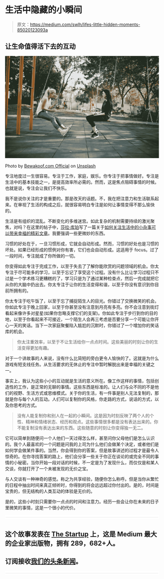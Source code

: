 # 生活中隐藏的小瞬间

> 原文：<https://medium.com/swlh/lifes-little-hidden-moments-85020123093a>

## 让生命值得活下去的互动

![](img/6fda268871adda3ad7ed5cb2d5044363.png)

Photo by [Bewakoof.com Official](https://unsplash.com/photos/mG-HdjYiPtE?utm_source=unsplash&utm_medium=referral&utm_content=creditCopyText) on [Unsplash](https://unsplash.com/?utm_source=unsplash&utm_medium=referral&utm_content=creditCopyText)

专注地度过一生很容易。专注于工作，家庭，娱乐。你专注于把事情做好。专注是生活中的基本技能之一，是提高效率所必需的。然而，这是焦点阻碍事情的时候。也就是说，专注会让我们不快乐。

我不是说你关注的才是重要的。那是改天的话题。不，我在把注意力和生活联系起来。在审视了生活的构成之后，就很容易明白专注是如何让事情变得不那么愉快的。

生活是有组织的混乱。不断变化的多维迷宫。如此复杂的机制需要持续的激光聚焦，对吗？在这里的帖子中，[莎拉·库珀](/@sarahcpr)写了一篇关于[如何关注生活中的小杂事可以带来幸福的精彩文章](/life-well-lived/serendipity-is-real-2bc5114bc93a)。我要强调一些更微妙的东西。

习惯的好处在于，一旦习惯形成，它就会自动形成。然而，习惯的好处也是习惯的坏处。如果已经形成的惯例对你有害，它们也会自动形成。这适用于 focus。过了一段时间，专注就成了你所做的一切。

你变得如此专注于完成工作，以至于失去了了解你能欣赏的问题领域的机会。你太专注于尽可能多的学习，以至于忘记了享受这个过程。没有什么比让学习过程只不过是一个学术练习更糟糕的了，学习只是为了通过某种检查点，然后一完成就把它从你的大脑中扔出去。你太专注于让你的生活变得和谐，以至于你没有意识到你目前所拥有的。

你太专注于吃午饭了，以至于忘了捕捉陌生人的目光。你错过了交换微笑的机会。你如此专注于晚上回家，以至于你甚至没有注意到月亮有多亮。你不会注意到街灯看起来像许多对星星(如果你忽略支撑它们的支架)。你如此专注于步行到你的目的地，以至于你看起来不可接近，一个陌生人会再三考虑是否要分享一个可能让你开心一天的笑话。当下一次家庭聚餐陷入尴尬的沉默时，你错过了一个增加你的笑话库的机会。

> 你太注重效率，以至于不让生活给你一点点时间。这些美丽的时刻让你的生活变得更加有趣。

对于一个讲故事的人来说，没有什么比简短的旁白更令人愉快的了。这就是为什么游戏有短支线任务。从生活要求的无休止的专注中暂时解脱出来是幸福的关键之一。

事实上，我认为这些小小的互动就是生活的意义所在。像工作这样的事情，包括创造性的工作，是正常的无聊的事情。这些东西是标准的。让人们与众不同的不是他们的视野、生活方式或思维模式。关于你的生活，有一件事是别人无法复制的，那就是你与每个人的互动。人们可以复制你的风格，你走路的方式，说话的方式，以及你思考的方式。

> 没有人能复制你和别人在一起的小瞬间。这是因为时刻反映了两个人的个性、精神和情绪状态、经历和观点。这些事情很多都是没有表达出来的。你不能复制没有表达出来的东西。这些随意的时刻让你变得独一无二。

它可以简单到随便问一个人他们一天过得怎么样，甚至问你父母他们是怎么认识的。我个人最喜欢的一个问题是问我的上司为什么他们会做某个决定，或者他们是如何学会做某件事的。当然，你会得到你的答案，但是故事讲述的过程才是最令人惊奇的。在你寻找答案的路上，他们会分享一些关于你正在谈论的或完全不同的事情的小秘密。当你开始一段对话的时候，不一定是为了发现什么，而仅仅是和某人交谈，你就打开了一个未被发现的无价之宝。

与人交谈有一种神奇的感觉。称之为共享经验，随便你怎么称呼。但是当你从繁忙的日程中抽出时间来真正倾听时，你得到的将会远远超过你付出的。是的，时间是宝贵的，但无结构的人类互动的体验是无价的。

是的，这些小时刻只需要你一点点的时间和注意力。经历一些会让你在未来的日子里微笑的事情，这是一个很小的代价。

![](img/731acf26f5d44fdc58d99a6388fe935d.png)

## 这个故事发表在 [The Startup](https://medium.com/swlh) 上，这是 Medium 最大的企业家出版物，拥有 289，682+人。

## 订阅接收[我们的头条新闻](http://growthsupply.com/the-startup-newsletter/)。

![](img/731acf26f5d44fdc58d99a6388fe935d.png)